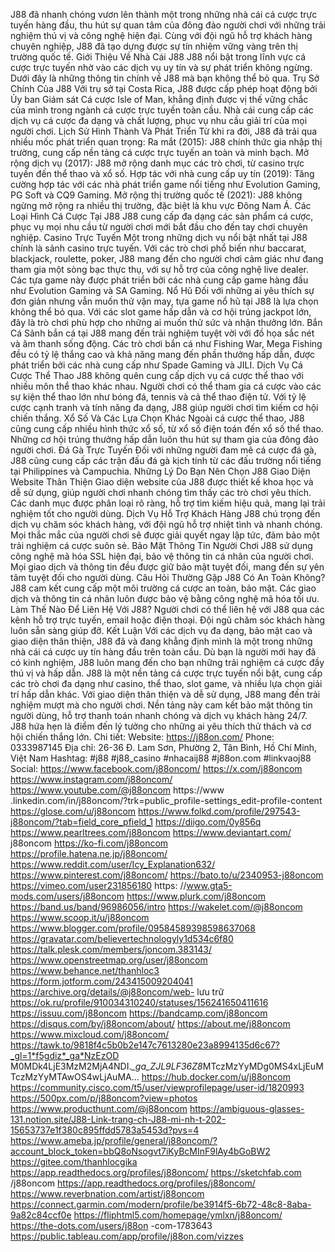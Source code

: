 J88 đã nhanh chóng vươn lên thành một trong những nhà cái cá cược trực tuyến hàng đầu, thu hút sự quan tâm của đông đảo người chơi với những trải nghiệm thú vị và công nghệ hiện đại. Cùng với đội ngũ hỗ trợ khách hàng chuyên nghiệp, J88 đã tạo dựng được sự tín nhiệm vững vàng trên thị trường quốc tế.
Giới Thiệu Về Nhà Cái J88
J88 nổi bật trong lĩnh vực cá cược trực tuyến nhờ vào các dịch vụ uy tín và sự phát triển không ngừng. Dưới đây là những thông tin chính về J88 mà bạn không thể bỏ qua.
Trụ Sở Chính Của J88
Với trụ sở tại Costa Rica, J88 được cấp phép hoạt động bởi Ủy ban Giám sát Cá cược Isle of Man, khẳng định được vị thế vững chắc của mình trong ngành cá cược trực tuyến toàn cầu. Nhà cái cung cấp các dịch vụ cá cược đa dạng và chất lượng, phục vụ nhu cầu giải trí của mọi người chơi.
Lịch Sử Hình Thành Và Phát Triển
Từ khi ra đời, J88 đã trải qua nhiều mốc phát triển quan trọng:
Ra mắt (2015): J88 chính thức gia nhập thị trường, cung cấp nền tảng cá cược trực tuyến an toàn và minh bạch.
Mở rộng dịch vụ (2017): J88 mở rộng danh mục các trò chơi, từ casino trực tuyến đến thể thao và xổ số.
Hợp tác với nhà cung cấp uy tín (2019): Tăng cường hợp tác với các nhà phát triển game nổi tiếng như Evolution Gaming, PG Soft và CQ9 Gaming.
Mở rộng thị trường quốc tế (2021): J88 không ngừng mở rộng ra nhiều thị trường, đặc biệt là khu vực Đông Nam Á.
Các Loại Hình Cá Cược Tại J88
J88 cung cấp đa dạng các sản phẩm cá cược, phục vụ mọi nhu cầu từ người chơi mới bắt đầu cho đến tay chơi chuyên nghiệp.
Casino Trực Tuyến
Một trong những dịch vụ nổi bật nhất tại J88 chính là sảnh casino trực tuyến. Với các trò chơi phổ biến như baccarat, blackjack, roulette, poker, J88 mang đến cho người chơi cảm giác như đang tham gia một sòng bạc thực thụ, với sự hỗ trợ của công nghệ live dealer. Các tựa game này được phát triển bởi các nhà cung cấp game hàng đầu như Evolution Gaming và SA Gaming.
Nổ Hũ
Đối với những ai yêu thích sự đơn giản nhưng vẫn muốn thử vận may, tựa game nổ hũ tại J88 là lựa chọn không thể bỏ qua. Với các slot game hấp dẫn và cơ hội trúng jackpot lớn, đây là trò chơi phù hợp cho những ai muốn thử sức và nhận thưởng lớn.
Bắn Cá
Sảnh bắn cá tại J88 mang đến trải nghiệm tuyệt vời với đồ họa sắc nét và âm thanh sống động. Các trò chơi bắn cá như Fishing War, Mega Fishing đều có tỷ lệ thắng cao và khả năng mang đến phần thưởng hấp dẫn, được phát triển bởi các nhà cung cấp như Spade Gaming và JILI.
Dịch Vụ Cá Cược Thể Thao
J88 không quên cung cấp dịch vụ cá cược thể thao với nhiều môn thể thao khác nhau. Người chơi có thể tham gia cá cược vào các sự kiện thể thao lớn như bóng đá, tennis và cả thể thao điện tử. Với tỷ lệ cược cạnh tranh và tính năng đa dạng, J88 giúp người chơi tìm kiếm cơ hội chiến thắng.
Xổ Số Và Các Lựa Chọn Khác
Ngoài cá cược thể thao, J88 cũng cung cấp nhiều hình thức xổ số, từ xổ số điện toán đến xổ số thể thao. Những cơ hội trúng thưởng hấp dẫn luôn thu hút sự tham gia của đông đảo người chơi.
Đá Gà Trực Tuyến
Đối với những người đam mê cá cược đá gà, J88 cũng cung cấp các trận đấu đá gà kịch tính từ các đấu trường nổi tiếng tại Philippines và Campuchia.
Những Lý Do Bạn Nên Chọn J88
Giao Diện Website Thân Thiện
Giao diện website của J88 được thiết kế khoa học và dễ sử dụng, giúp người chơi nhanh chóng tìm thấy các trò chơi yêu thích. Các danh mục được phân loại rõ ràng, hỗ trợ tìm kiếm hiệu quả, mang lại trải nghiệm tốt cho người dùng.
Dịch Vụ Hỗ Trợ Khách Hàng
J88 chú trọng đến dịch vụ chăm sóc khách hàng, với đội ngũ hỗ trợ nhiệt tình và nhanh chóng. Mọi thắc mắc của người chơi sẽ được giải quyết ngay lập tức, đảm bảo một trải nghiệm cá cược suôn sẻ.
Bảo Mật Thông Tin Người Chơi
J88 sử dụng công nghệ mã hóa SSL hiện đại, bảo vệ thông tin cá nhân của người chơi. Mọi giao dịch và thông tin đều được giữ bảo mật tuyệt đối, mang đến sự yên tâm tuyệt đối cho người dùng.
Câu Hỏi Thường Gặp
J88 Có An Toàn Không?
J88 cam kết cung cấp một môi trường cá cược an toàn, bảo mật. Các giao dịch và thông tin cá nhân luôn được bảo vệ bằng công nghệ mã hóa tối ưu.
Làm Thế Nào Để Liên Hệ Với J88?
Người chơi có thể liên hệ với J88 qua các kênh hỗ trợ trực tuyến, email hoặc điện thoại. Đội ngũ chăm sóc khách hàng luôn sẵn sàng giúp đỡ.
Kết Luận
Với các dịch vụ đa dạng, bảo mật cao và giao diện thân thiện, J88 đã và đang khẳng định mình là một trong những nhà cái cá cược uy tín hàng đầu trên toàn cầu. Dù bạn là người mới hay đã có kinh nghiệm, J88 luôn mang đến cho bạn những trải nghiệm cá cược đầy thú vị và hấp dẫn.
J88 là một nền tảng cá cược trực tuyến nổi bật, cung cấp các trò chơi đa dạng như casino, thể thao, slot game, và nhiều lựa chọn giải trí hấp dẫn khác. Với giao diện thân thiện và dễ sử dụng, J88 mang đến trải nghiệm mượt mà cho người chơi. Nền tảng này cam kết bảo mật thông tin người dùng, hỗ trợ thanh toán nhanh chóng và dịch vụ khách hàng 24/7. J88 hứa hẹn là điểm đến lý tưởng cho những ai yêu thích thử thách và cơ hội chiến thắng lớn.
Chi tiết:
Website: https://j88on.com/
Phone: 0333987145
Địa chỉ: 26-36 Đ. Lam Sơn, Phường 2, Tân Bình, Hồ Chí Minh, Việt Nam
Hashtag: #j88 #j88_casino #nhacaij88 #j88on.com #linkvaoj88 
Social:
https://www.facebook.com/j88oncom/
https://x.com/j88oncom
https://www.instagram.com/j88oncom/
https://www.youtube.com/@j88oncom
https://www .linkedin.com/in/j88oncom/?trk=public_profile-settings_edit-profile-content
https://glose.com/u/j88oncom
https://www.folkd.com/profile/297543-j88oncom/?tab=field_core_pfield_1
https://diigo.com/0y856q
https://www.pearltrees.com/j88oncom
https://www.deviantart.com/ j88oncom
https://ko-fi.com/j88oncom
https://profile.hatena.ne.jp/j88oncom/
https://www.reddit.com/user/Icy_Explanation632/
https://www.pinterest.com/j88oncom/
https://bato.to/u/2340953-j88oncom
https://vimeo.com/user231856180
https: //www.gta5-mods.com/users/j88oncom
https://www.plurk.com/j88oncom
https://band.us/band/96986056/intro
https://wakelet.com/@j88oncom
https://www.scoop.it/u/j88oncom
https://www.blogger.com/profile/09584589398598637068
https://gravatar.com/believertechnologyly1d534c6f80
https://talk.plesk.com/members/joncom.383143/
https://www.openstreetmap.org/user/j88oncom
https://www.behance.net/thanhloc3
https://form.jotform.com/243415009204041
https://archive.org/details/@j88oncom/web- lưu trữ
https://ok.ru/profile/910034310240/statuses/156241650411616
https://issuu.com/j88oncom
https://bandcamp.com/j88oncom
https://disqus.com/by/j88oncom/about/
https://about.me/j88oncom
https://www.mixcloud.com/j88oncom/
https://tawk.to/9818f4c5b0b2e147c7613280e23a8994135d6c67?_gl=1*f5gdiz*_ga*NzEzOD M0MDk4LjE3MzM2MjA4NDI.*_ga_ZJL9LF36Z8*MTczMzYyMDg0MS4xLjEuMTczMzYyMTAwOS4wLjAuMA…
https://hub.docker.com/u/j88oncom
https://community.cisco.com/t5/user/viewprofilepage/user-id/1820993
https://500px.com/p/j88oncom?view=photos
https://www.producthunt.com/@j88oncom
https://ambiguous-glasses-131.notion.site/J88-Link-trang-ch-J88-mi-nh-t-202-15653737e1f380c895ffdd5783a5453d?pvs=4
https://www.ameba.jp/profile/general/j88oncom/?account_block_token=bbQ8oNsogvt7iKyBcMInF9lAy4bGoBW2
https://gitee.com/thanhlocgika
https://app.readthedocs.org/profiles/j88oncom/
https://sketchfab.com /j88oncom
https://app.readthedocs.org/profiles/j88oncom/
https://www.reverbnation.com/artist/j88oncom
https://connect.garmin.com/modern/profile/be3914f5-6b72-48c8-8aba-9a82c84ccf0e
https://fliphtml5.com/homepage/ymlxn/j88oncom/
https://the-dots.com/users/j88on -com-1783643
https://public.tableau.com/app/profile/j88on.com/vizzes